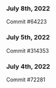 ### July 8th, 2022

Commit #64223

### July 5th, 2022

Commit #314353


### July 4th, 2022

Commit #72281
